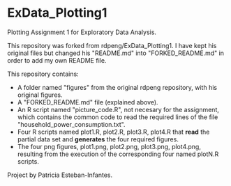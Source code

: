 # ExData_Plotting1
Plotting Assignment 1 for Exploratory Data Analysis.

This repository was forked from rdpeng/ExData_Plotting1. I have kept his original files but changed his "README.md" into "FORKED_README.md" in order to add my own README file.

This repository contains:

- A folder named "figures" from the original rdpeng repository, with his original figures.
- A "FORKED_README.md" file (explained above).
- An R script named "picture_code.R", not necesary for the assignment, which contains the common code to read the required lines of the file "household_power_consumption.txt".
- Four R scripts named plot1.R, plot2.R, plot3.R, plot4.R that **read** the partial data set and **generates** the four required figures.
- The four png figures, plot1.png, plot2.png, plot3.png, plot4.png, resulting from the execution of the corresponding four named plotN.R scripts.

Project by Patricia Esteban-Infantes.
